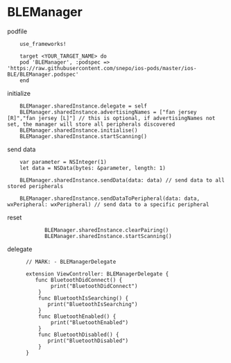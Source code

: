 # BLEManager
podfile

        use_frameworks!

        target <YOUR_TARGET_NAME> do
        pod 'BLEManager', :podspec => 'https://raw.githubusercontent.com/snepo/ios-pods/master/ios-BLE/BLEManager.podspec'
        end

initialize

        BLEManager.sharedInstance.delegate = self
        BLEManager.sharedInstance.advertisingNames = ["fan jersey [R]","fan jersey [L]"] // this is optional, if advertisingNames not set, the manager will store all peripherals discovered
        BLEManager.sharedInstance.initialise()
        BLEManager.sharedInstance.startScanning()
        
send data

        var parameter = NSInteger(1)
        let data = NSData(bytes: &parameter, length: 1)
        
        BLEManager.sharedInstance.sendData(data: data) // send data to all stored peripherals
        
        BLEManager.sharedInstance.sendDataToPeripheral(data: data, wxPeripheral: wxPeripheral) // send data to a specific peripheral
    
    
reset

                BLEManager.sharedInstance.clearPairing()
                BLEManager.sharedInstance.startScanning()
     
     
delegate

          // MARK: - BLEManagerDelegate

          extension ViewController: BLEManagerDelegate {
             func BluetoothDidConnect() {
                  print("BluetoothDidConnect")
              }
              func BluetoothIsSearching() {
                 print("BluetoothIsSearching")
              }
              func BluetoothEnabled() {
                  print("BluetoothEnabled")
              }
              func BluetoothDisabled() {
                 print("BluetoothDisabled")
              }
          }
